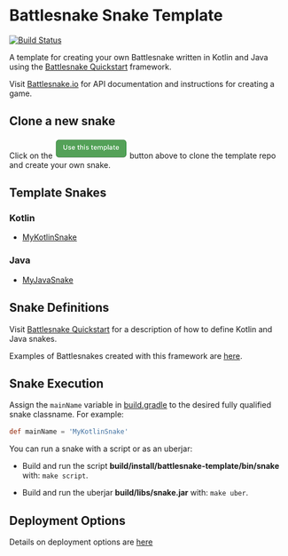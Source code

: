 # Battlesnake Snake Template

[![Build Status](https://travis-ci.org/pambrose/battlesnake-template.svg?branch=master)](https://travis-ci.org/pambrose/battlesnake-template)

A template for creating your own Battlesnake written in Kotlin and Java using 
the [Battlesnake Quickstart](https://github.com/pambrose/battlesnake-quickstart) framework.

Visit [Battlesnake.io](https://docs.battlesnake.io) for API documentation and instructions for creating a game.

## Clone a new snake

Click on the [![](docs/template_button.png)](https://github.com/pambrose/battlesnake-template/generate) button above 
to clone the template repo and create your own snake.

## Template Snakes 

### Kotlin
* [MyKotlinSnake](src/main/kotlin/MyKotlinSnake.kt)

### Java
* [MyJavaSnake](src/main/java/MyJavaSnake.java)

## Snake Definitions

Visit [Battlesnake Quickstart](https://github.com/pambrose/battlesnake-quickstart) for a description
of how to define Kotlin and Java snakes.

Examples of Battlesnakes created with this framework are [here](https://github.com/pambrose/battlesnake-examples).

## Snake Execution

Assign the `mainName` variable in [build.gradle](./build.gradle#L36) to the desired fully qualified 
snake classname. For example:
```groovy
def mainName = 'MyKotlinSnake'
```

You can run a snake with a script or as an uberjar:

* Build and run the script **build/install/battlesnake-template/bin/snake** with: `make script`.

* Build and run the uberjar **build/libs/snake.jar** with: `make uber`.

## Deployment Options

Details on deployment options are [here](https://github.com/pambrose/battlesnake-examples#deployment-options)
